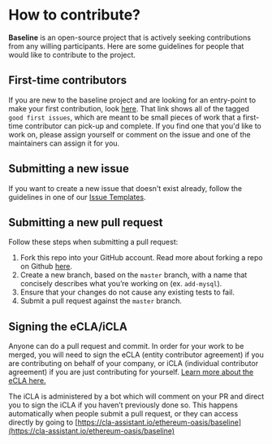 # How to contribute?

__Baseline__ is an open-source project that is actively seeking contributions from any willing participants. Here are some guidelines for people that would like to contribute to the project.

## First-time contributors

If you are new to the baseline project and are looking for an entry-point to make your first contribution, look [here](https://github.com/ethereum-oasis/baseline/issues?q=is%3Aopen+is%3Aissue+label%3A%22%3Astar_struck%3A+good+first+issue%22). That link shows all of the tagged `good first issues`, which are meant to be small pieces of work that a first-time contributor can pick-up and complete. If you find one that you'd like to work on, please assign yourself or comment on the issue and one of the maintainers can assign it for you.

## Submitting a new issue

If you want to create a new issue that doesn't exist already, follow the guidelines in one of our [Issue Templates](https://github.com/ethereum-oasis/baseline/tree/master/.github/ISSUE_TEMPLATE).

## Submitting a new pull request

Follow these steps when submitting a pull request:

1. Fork this repo into your GitHub account. Read more about forking a repo on Github [here](https://help.github.com/articles/fork-a-repo/).
1. Create a new branch, based on the `master` branch, with a name that concisely describes what you’re working on (ex. `add-mysql`).
1. Ensure that your changes do not cause any existing tests to fail.
1. Submit a pull request against the `master` branch.

## Signing the eCLA/iCLA

Anyone can do a pull request and commit. In order for your work to be merged, you will need to sign the eCLA (entity contributor agreement) if you are contributing on behalf of your company, or iCLA (individual contributor agreement) if you are just contributing for yourself. [Learn more about the eCLA here.](https://www.oasis-open.org/resources/projects/cla/projects-entity-cla)

The iCLA is administered by a bot which will comment on your PR and direct you to sign the iCLA if you haven’t previously done so. This happens automatically when people submit a pull request, or they can access directly by going to [https://cla-assistant.io/ethereum-oasis/baseline](https://cla-assistant.io/ethereum-oasis/baseline)
